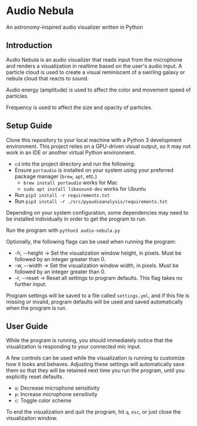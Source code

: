 # Audio Nebula
An astronomy-inspired audio visualizer written in Python

## Introduction
Audio Nebula is an audio visualizer that reads input from the microphone and renders a visualization in realtime based on the user's audio input. A particle cloud is used to create a visual reminiscent of a swirling galaxy or nebula cloud that reacts to sound.

Audio energy (amplitude) is used to affect the color and movement speed of particles.

Frequency is used to affect the size and opacity of particles.

## Setup Guide
Clone this repository to your local machine with a Python 3 development environment. This project relies on a GPU-driven visual output, so it may not work in an IDE or another virtual Python environment.

* `cd` into the project directory and run the following:
* Ensure `portaudio` is installed on your system using your preferred package manager (`brew`, `apt`, etc.)
    * `brew install portaudio` works for Mac
    * `sudo apt install libasound-dev` works for Ubuntu
* Run `pip3 install -r requirements.txt`
* Run `pip3 install -r ./src/pyaudioanalysis/requirements.txt`

Depending on your system configuration, some dependencies may need to be installed individually in order to get the program to run. 

Run the program with `python3 audio-nebula.py`

Optionally, the following flags can be used when running the program:
* -h, --height -> Set the visualization window height, in pixels. Must be followed by an integer greater than 0.
* -w, --width -> Set the visualization window width, in pixels. Must be followed by an integer greater than 0.
* -r, --reset -> Reset all settings to program defaults. This flag takes no further input.

Program settings will be saved to a file called `settings.yml`, and if this file is missing or invalid, program defaults will be used and saved automatically when the program is run.

## User Guide
While the program is running, you should immediately notice that the visualization is responding to your connected mic input.

A few controls can be used while the visualization is running to customize how it looks and behaves. Adjusting these settings will automatically save them so that they will be retained next time you run the program, until you explicitly reset defaults.

* `o`: Decrease microphone sensitivity
* `p`: Increase microphone sensitivity
* `c`: Toggle color scheme

To end the visualization and quit the program, hit `q`, `esc`, or just close the visualizaiton window.





